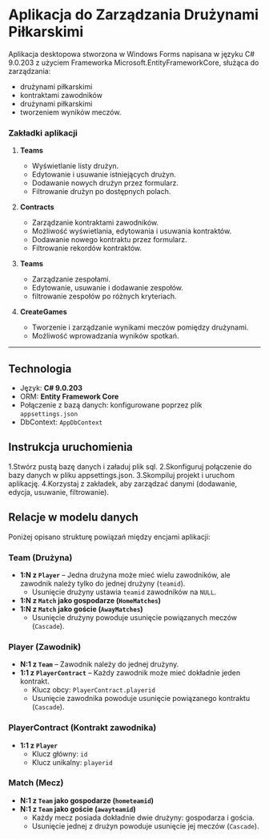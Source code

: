 # Aplikacja do Zarządzania Drużynami Piłkarskimi

Aplikacja desktopowa stworzona w Windows Forms napisana w języku C# 9.0.203 
z użyciem Frameworka Microsoft.EntityFrameworkCore, służąca do zarządzania:
- drużynami piłkarskimi
- kontraktami zawodników
- drużynami piłkarskimi
- tworzeniem wyników meczów.

### Zakładki aplikacji

1. **Teams**  
   - Wyświetlanie listy drużyn.  
   - Edytowanie i usuwanie istniejących drużyn.  
   - Dodawanie nowych drużyn przez formularz.  
   - Filtrowanie drużyn po dostępnych polach.

2. **Contracts**  
   - Zarządzanie kontraktami zawodników.  
   - Możliwość wyświetlania, edytowania i usuwania kontraktów.  
   - Dodawanie nowego kontraktu przez formularz.  
   - Filtrowanie rekordów kontraktów.

3. **Teams**  
   - Zarządzanie zespołami.  
   - Edytowanie, usuwanie i dodawanie zespołów.  
   - filtrowanie zespołów po różnych kryteriach.

4. **CreateGames**  
   - Tworzenie i zarządzanie wynikami meczów pomiędzy drużynami.  
   - Możliwość wprowadzania wyników spotkań.

---

## Technologia

- Język: **C# 9.0.203**
- ORM: **Entity Framework Core**
- Połączenie z bazą danych: konfigurowane poprzez plik `appsettings.json`
- DbContext: `AppDbContext`

## Instrukcja uruchomienia

1.Stwórz pustą bazę danych i załaduj plik sql.
2.Skonfiguruj połączenie do bazy danych w pliku appsettings.json.
3.Skompiluj projekt i uruchom aplikację.
4.Korzystaj z zakładek, aby zarządzać danymi (dodawanie, edycja, usuwanie, filtrowanie).

## Relacje w modelu danych

Poniżej opisano strukturę powiązań między encjami aplikacji:

### Team (Drużyna)
- **1:N z `Player`** – Jedna drużyna może mieć wielu zawodników, ale zawodnik należy tylko do jednej drużyny (`teamid`).
  - Usunięcie drużyny ustawia `teamid` zawodników na `NULL`.
- **1:N z `Match` jako gospodarze (`HomeMatches`)**
- **1:N z `Match` jako goście (`AwayMatches`)**
  - Usunięcie drużyny powoduje usunięcie powiązanych meczów (`Cascade`).

### Player (Zawodnik)
- **N:1 z `Team`** – Zawodnik należy do jednej drużyny.
- **1:1 z `PlayerContract`** – Każdy zawodnik może mieć dokładnie jeden kontrakt.
  - Klucz obcy: `PlayerContract.playerid`
  - Usunięcie zawodnika powoduje usunięcie powiązanego kontraktu (`Cascade`).

### PlayerContract (Kontrakt zawodnika)
- **1:1 z `Player`**
  - Klucz główny: `id`
  - Klucz unikalny: `playerid`

### Match (Mecz)
- **N:1 z `Team` jako gospodarze (`hometeamid`)**
- **N:1 z `Team` jako goście (`awayteamid`)**
  - Każdy mecz posiada dokładnie dwie drużyny: gospodarza i gościa.
  - Usunięcie jednej z drużyn powoduje usunięcie jej meczów (`Cascade`).
